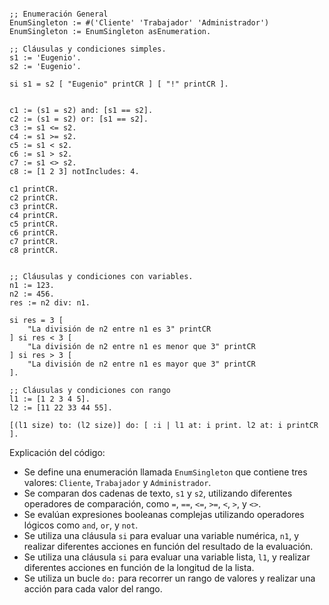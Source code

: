 ```smalltalk

;; Enumeración General
EnumSingleton := #('Cliente' 'Trabajador' 'Administrador')
EnumSingleton := EnumSingleton asEnumeration.

;; Cláusulas y condiciones simples.
s1 := 'Eugenio'.
s2 := 'Eugenio'.

si s1 = s2 [ "Eugenio" printCR ] [ "!" printCR ].


c1 := (s1 = s2) and: [s1 == s2].
c2 := (s1 = s2) or: [s1 == s2].
c3 := s1 <= s2.
c4 := s1 >= s2.
c5 := s1 < s2.
c6 := s1 > s2.
c7 := s1 <> s2.
c8 := [1 2 3] notIncludes: 4.

c1 printCR.
c2 printCR.
c3 printCR.
c4 printCR.
c5 printCR.
c6 printCR.
c7 printCR.
c8 printCR.


;; Cláusulas y condiciones con variables.
n1 := 123.
n2 := 456.
res := n2 div: n1.

si res = 3 [
	"La división de n2 entre n1 es 3" printCR
] si res < 3 [
	"La división de n2 entre n1 es menor que 3" printCR
] si res > 3 [
	"La división de n2 entre n1 es mayor que 3" printCR
].

;; Cláusulas y condiciones con rango
l1 := [1 2 3 4 5].
l2 := [11 22 33 44 55].

[(l1 size) to: (l2 size)] do: [ :i | l1 at: i print. l2 at: i printCR ].

```

Explicación del código:

* Se define una enumeración llamada `EnumSingleton` que contiene tres valores: `Cliente`, `Trabajador` y `Administrador`.
* Se comparan dos cadenas de texto, `s1` y `s2`, utilizando diferentes operadores de comparación, como `=`, `==`, `<=`, `>=`, `<`, `>`, y `<>`.
* Se evalúan expresiones booleanas complejas utilizando operadores lógicos como `and`, `or`, y `not`.
* Se utiliza una cláusula `si` para evaluar una variable numérica, `n1`, y realizar diferentes acciones en función del resultado de la evaluación.
* Se utiliza una cláusula `si` para evaluar una variable lista, `l1`, y realizar diferentes acciones en función de la longitud de la lista.
* Se utiliza un bucle `do:` para recorrer un rango de valores y realizar una acción para cada valor del rango.